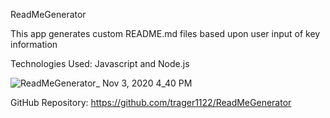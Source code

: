 ReadMeGenerator

This app generates custom README.md files based upon user input of key information

Technologies Used: Javascript and Node.js

![ReadMeGenerator_ Nov 3, 2020 4_40 PM](https://user-images.githubusercontent.com/69808653/98044526-0ac7ee80-1df5-11eb-8463-2fe1bb93fe34.gif)

GitHub Repository: https://github.com/trager1122/ReadMeGenerator